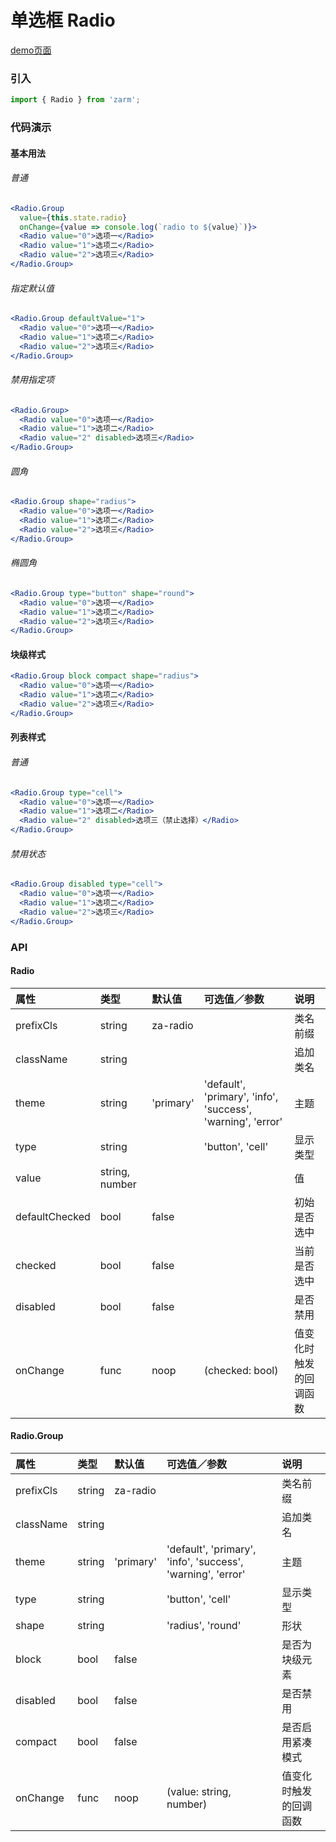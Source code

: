 # 单选框 Radio

[demo页面](https://zhongantecheng.github.io/zarm/#/radio)

### 引入

```js
import { Radio } from 'zarm';
```

### 代码演示

#### 基本用法

###### 普通
```jsx
<Radio.Group
  value={this.state.radio}
  onChange={value => console.log(`radio to ${value}`)}>
  <Radio value="0">选项一</Radio>
  <Radio value="1">选项二</Radio>
  <Radio value="2">选项三</Radio>
</Radio.Group>
```

###### 指定默认值
```jsx
<Radio.Group defaultValue="1">
  <Radio value="0">选项一</Radio>
  <Radio value="1">选项二</Radio>
  <Radio value="2">选项三</Radio>
</Radio.Group>
```

###### 禁用指定项
```jsx
<Radio.Group>
  <Radio value="0">选项一</Radio>
  <Radio value="1">选项二</Radio>
  <Radio value="2" disabled>选项三</Radio>
</Radio.Group>
```

###### 圆角
```jsx
<Radio.Group shape="radius">
  <Radio value="0">选项一</Radio>
  <Radio value="1">选项二</Radio>
  <Radio value="2">选项三</Radio>
</Radio.Group>
```

###### 椭圆角
```jsx
<Radio.Group type="button" shape="round">
  <Radio value="0">选项一</Radio>
  <Radio value="1">选项二</Radio>
  <Radio value="2">选项三</Radio>
</Radio.Group>
```

#### 块级样式
```jsx
<Radio.Group block compact shape="radius">
  <Radio value="0">选项一</Radio>
  <Radio value="1">选项二</Radio>
  <Radio value="2">选项三</Radio>
</Radio.Group>
```

#### 列表样式

###### 普通
```jsx
<Radio.Group type="cell">
  <Radio value="0">选项一</Radio>
  <Radio value="1">选项二</Radio>
  <Radio value="2" disabled>选项三（禁止选择）</Radio>
</Radio.Group>
```

###### 禁用状态
```jsx
<Radio.Group disabled type="cell">
  <Radio value="0">选项一</Radio>
  <Radio value="1">选项二</Radio>
  <Radio value="2">选项三</Radio>
</Radio.Group>
```


### API

#### Radio

| 属性 | 类型 | 默认值 | 可选值／参数 | 说明 |
| :--- | :--- | :--- | :--- | :--- |
| prefixCls | string | za-radio | | 类名前缀 |
| className | string | | | 追加类名 |
| theme | string | 'primary' | 'default', 'primary', 'info', 'success', 'warning', 'error' | 主题 |
| type | string | | 'button', 'cell' | 显示类型 |
| value | string, number | | | 值 |
| defaultChecked | bool | false | | 初始是否选中 |
| checked | bool | false | | 当前是否选中 |
| disabled | bool | false | | 是否禁用 |
| onChange | func | noop | \(checked: bool\) | 值变化时触发的回调函数 |

#### Radio.Group

| 属性 | 类型 | 默认值 | 可选值／参数 | 说明 |
| :--- | :--- | :--- | :--- | :--- |
| prefixCls | string | za-radio | | 类名前缀 |
| className | string | | | 追加类名 |
| theme | string | 'primary' | 'default', 'primary', 'info', 'success', 'warning', 'error' | 主题 |
| type | string | | 'button', 'cell' | 显示类型 |
| shape | string | | 'radius', 'round' | 形状 |
| block | bool | false | | 是否为块级元素 |
| disabled | bool | false | | 是否禁用 |
| compact | bool | false | | 是否启用紧凑模式 |
| onChange | func | noop | \(value: string, number\) | 值变化时触发的回调函数 |



